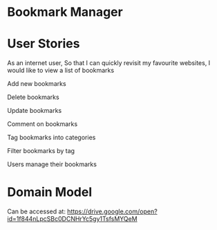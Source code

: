 # Bookmark Manager

# User Stories

As an internet user,
So that I can quickly revisit my favourite websites,
I would like to view a list of bookmarks

Add new bookmarks

Delete bookmarks

Update bookmarks

Comment on bookmarks

Tag bookmarks into categories

Filter bookmarks by tag

Users manage their bookmarks

# Domain Model

Can be accessed at:
https://drive.google.com/open?id=1f844nLpcSBc0DCNHrYc5gy1TsfsMYQeM

# 
